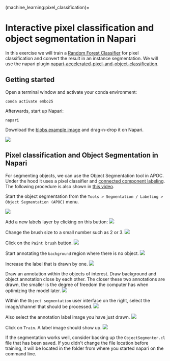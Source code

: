 (machine_learning:pixel_classification)=
# Interactive pixel classification and object segmentation in Napari

In this exercise we will train a [Random Forest Classifier](https://en.wikipedia.org/wiki/Random_forest) for pixel classification and convert the result in an instance segmentation.
We will use the napari plugin [napari-accelerated-pixel-and-object-classification](https://www.napari-hub.org/plugins/napari-accelerated-pixel-and-object-classification).

## Getting started

Open a terminal window and activate your conda environment:

```
conda activate embo25
```

Afterwards, start up Napari:

```
napari
```

Download the [blobs example image](https://github.com/ScaDS/embo-lsm-bia-2025/raw/refs/heads/main/docs/03_bia_bob/data/blobs.tif) and drag-n-drop it on Napari.

![](apoc1.png)

## Pixel classification and Object Segmentation in Napari

For segmenting objects, we can use the Object Segmentation tool in APOC. 
Under the hood it uses a pixel classifier and [connected component labeling](https://en.wikipedia.org/wiki/Connected-component_labeling). 
The following procedure is also shown in [this video](apoc_object_segmentation.mp4).

Start the object segmentation from the `Tools > Segmentation / Labeling > Object Segmentation (APOC)` menu.

![](apoc2.png)

Add a new labels layer by clicking on this button:
![](apoc3.png)

Change the brush size to a small number such as 2 or 3.
![](apoc4.png)

Click on the `Paint brush` button.
![](apoc5.png)

Start annotating the `background` region where there is no object.
![](apoc6.png)

Increase the label that is drawn by one.
![](apoc7.png)

Draw an annotation within the objects of interest. Draw background and object annotation close by each other. The closer these two annotations are drawn, the smaller is the degree of freedom the computer has when optimizing the model later.
![](apoc8.png)

Within the `Object segmentation` user interface on the right, select the image/channel that should be processed.
![](apoc9.png)

Also select the annotation label image you have just drawn.
![](apoc10.png)

Click on `Train`. A label image should show up.
![](apoc11.png)

If the segmentation works well, consider backing up the `ObjectSegmenter.cl` file that has been saved. 
If you didn't change the file location before training, it will be located in the folder from where you started napari on the command line.
